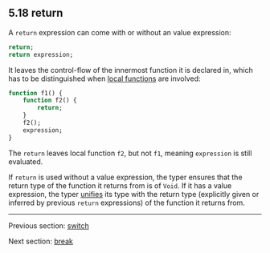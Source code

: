 ## 5.18 return

A `return` expression can come with or without an value expression:

```haxe
return;
return expression;
```

It leaves the control-flow of the innermost function it is declared in, which has to be distinguished when [local functions](expression-function.md) are involved:

```haxe
function f1() {
	function f2() {
		return;
	}
	f2();
	expression;
}
```

The `return` leaves local function `f2`, but not `f1`, meaning `expression` is still evaluated.

If `return` is used without a value expression, the typer ensures that the return type of the function it returns from is of `Void`. If it has a value expression, the typer [unifies](type-system-unification.md) its type with the return type (explicitly given or inferred by previous `return` expressions) of the function it returns from.

---

Previous section: [switch](expression-switch.md)

Next section: [break](expression-break.md)
